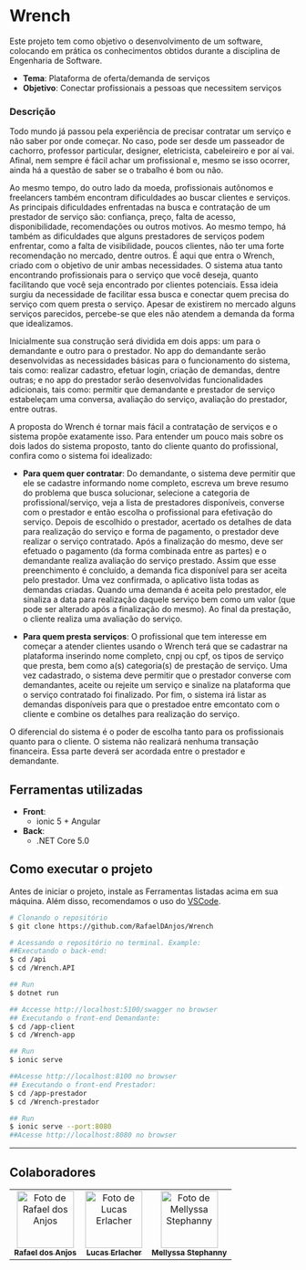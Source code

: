 # Wrench

Este projeto tem como objetivo o desenvolvimento de um software, colocando em prática os conhecimentos obtidos durante a disciplina de Engenharia de Software.
- **Tema**: Plataforma de oferta/demanda de serviços 
- **Objetivo**: Conectar profissionais a pessoas que necessitem serviços

### Descrição 

Todo mundo já passou pela experiência de precisar contratar um serviço e não saber por onde começar. No caso, pode ser desde um passeador de cachorro, professor particular, designer, eletricista, cabeleireiro e por aí vai. Afinal, nem sempre é fácil achar um profissional e, mesmo se isso ocorrer, ainda há a questão de saber se o trabalho é bom ou não. 

Ao mesmo tempo, do outro lado da moeda, profissionais autônomos e freelancers também encontram dificuldades ao buscar clientes e serviços. As principais dificuldades enfrentadas na busca e contratação de um prestador de serviço são: confiança, preço, falta de acesso, disponibilidade, recomendações ou outros motivos. Ao mesmo tempo, há também as dificuldades que alguns prestadores de serviços podem enfrentar, como a falta de visibilidade, poucos clientes, não ter uma forte recomendação no mercado, dentre outros. É aqui que entra o Wrench, criado com o objetivo de unir ambas necessidades. O sistema atua tanto encontrando profissionais para o serviço que você deseja, quanto facilitando que você seja encontrado por clientes potenciais. Essa ideia surgiu da necessidade de facilitar essa busca e conectar quem precisa do serviço com quem presta o serviço. Apesar de existirem no mercado alguns serviços parecidos, percebe-se que eles não atendem a demanda da forma que idealizamos. 

Inicialmente sua construção será dividida em dois apps: um para o demandante e outro para o prestador.  No app do demandante serão desenvolvidas as necessidades básicas para o funcionamento do sistema, tais como:
realizar cadastro, efetuar login, criação de demandas, dentre outras; e no app do prestador serão desenvolvidas funcionalidades adicionais, tais como: permitir que demandante e prestador de serviço estabeleçam uma conversa, avaliação do serviço, avaliação do prestador, entre outras.

A proposta do Wrench é tornar mais fácil a contratação de serviços e o sistema propõe exatamente isso. Para entender um pouco mais sobre os dois lados do sistema proposto, tanto do cliente quanto do profissional, confira como o sistema foi idealizado:

- **Para quem quer contratar**:
Do demandante, o sistema deve permitir que ele se cadastre informando nome completo, escreva um breve resumo do problema que busca solucionar, selecione a categoria de profissional/serviço, veja a lista de prestadores disponíveis, converse com o prestador e então escolha o profissional para efetivação do serviço. Depois de escolhido o prestador, acertado os detalhes de data para realização do serviço e forma de pagamento, o prestador deve realizar o serviço contratado. Após a finalização do mesmo, deve ser efetuado o pagamento (da forma combinada entre as partes) e o demandante realiza avaliação do serviço prestado. Assim que esse preenchimento é concluído, a demanda fica disponível para ser aceita pelo prestador. Uma vez confirmada, o aplicativo lista todas as demandas criadas. Quando uma demanda é aceita pelo prestador, ele sinaliza a data para realização daquele serviço bem como um valor (que pode ser alterado após a finalização do mesmo). Ao final da prestação, o cliente realiza uma avaliação do serviço.  

- **Para quem presta serviços**:
O profissional que tem interesse em começar a atender clientes usando o Wrench terá que se cadastrar na plataforma inserindo nome completo, cnpj ou cpf, os tipos de serviço que presta, bem como a(s) categoria(s) de prestação de serviço. Uma vez cadastrado, o sistema deve permitir que o prestador converse com demandantes, aceite ou rejeite um serviço e sinalize na plataforma que o serviço contratado foi finalizado. Por fim, o sistema irá listar as demandas disponíveis para que o prestadoe entre emcontato com o cliente e combine os detalhes para realização do serviço.

O diferencial do sistema é o poder de escolha tanto para os profissionais quanto para o cliente. O sistema não realizará nenhuma transação financeira. Essa parte deverá ser acordada entre o prestador e demandante.
## Ferramentas utilizadas

- **Front**:
  - ionic 5 + Angular
- **Back**:
  - .NET Core 5.0
## Como executar o projeto

Antes de iniciar o projeto, instale as Ferramentas listadas acima em sua máquina. Além disso, recomendamos o uso do [VSCode](https://code.visualstudio.com/).

```bash
# Clonando o repositório
$ git clone https://github.com/RafaelDAnjos/Wrench

# Acessando o repositório no terminal. Example:
##Executando o back-end:
$ cd /api
$ cd /Wrench.API

## Run
$ dotnet run

## Accesse http://localhost:5100/swagger no browser
## Executando o front-end Demandante:
$ cd /app-client
$ cd /Wrench-app

## Run
$ ionic serve

##Acesse http://localhost:8100 no browser
## Executando o front-end Prestador:
$ cd /app-prestador
$ cd /Wrench-prestador

## Run
$ ionic serve --port:8080
##Acesse http://localhost:8080 no browser


```
<hr>

## Colaboradores

<table>
  <tr>
    <td align="center">
      <a href="https://github.com/RafaelDAnjos">
        <img src="https://github.com/RafaelDAnjos.png" width="100px;" alt="Foto de Rafael dos Anjos"/><br>
        <sub>
          <b>Rafael dos Anjos</b>
        </sub>
      </a>
    </td>
    <td align="center">
      <a href="https://github.com/LucasErlacher">
        <img src="https://github.com/LucasErlacher.png" width="100px;" alt="Foto de Lucas Erlacher"/><br>
        <sub>
          <b>Lucas Erlacher</b>
        </sub>
      </a>
    </td>
    <td align="center">
      <a href="https://github.com/mellyssaStephanny">
        <img src="https://github.com/mellyssaStephanny.png" width="100px;" alt="Foto de Mellyssa Stephanny"/><br>
        <sub>
          <b>Mellyssa Stephanny</b>
        </sub>
      </a>
    </td>
  </tr>
</table>


